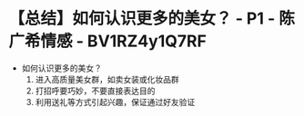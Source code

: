 # 【总结】如何认识更多的美女？ - P1 - 陈广希情感 - BV1RZ4y1Q7RF

-   如何认识更多的美女？
    1.  进入高质量美女群，如卖女装或化妆品群
    2.  打招呼要巧妙，不要直接表达目的
    3.  利用送礼等方式引起兴趣，保证通过好友验证